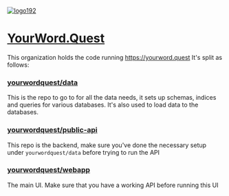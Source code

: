 [![logo192](https://user-images.githubusercontent.com/18737046/164221218-6e8213da-f7de-47fb-9b48-eb523980b291.png)](https://yourword.quest)

# [YourWord.Quest](https://yourword.quest)

This organization holds the code running https://yourword.quest
It's split as follows:

### [yourwordquest/data](https://github.com/yourwordquest/data)
This is the repo to go to for all the data needs, it sets up schemas, indices and queries for various databases. It's also used to load data to the databases.

### [yourwordquest/public-api](https://github.com/yourwordquest/public-api)
This repo is the backend, make sure you've done the necessary setup under `yourwordquest/data` before trying to run the API

### [yourwordquest/webapp](https://github.com/yourwordquest/webapp)
The main UI. Make sure that you have a working API before running this UI
